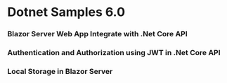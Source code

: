 # Dotnet Samples 6.0

### Blazor Server Web App Integrate with .Net Core API

### Authentication and Authorization using JWT in .Net Core API

### Local Storage in Blazor Server

